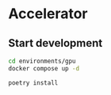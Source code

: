 # Accelerator

## Start development

```bash
cd environments/gpu
docker compose up -d

poetry install
```